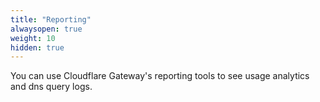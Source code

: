 ```yaml
---
title: "Reporting"
alwaysopen: true
weight: 10
hidden: true
---
```

You can use Cloudflare Gateway's reporting tools to see usage analytics and dns query logs. 

